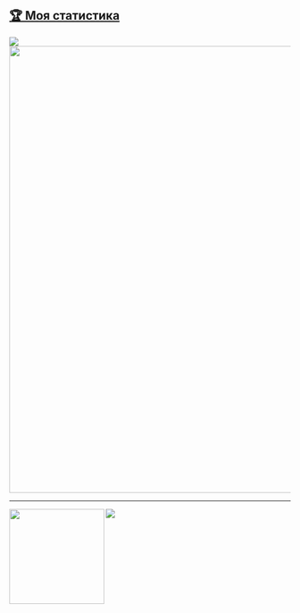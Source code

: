 <a href="https://github.com/ryo-ma/github-profile-trophy"><h2>🏆 Моя статистика</h2><img src="https://komarev.com/ghpvc/?username=buninsil"/></a>
<a href="https://github.com/ryo-ma/github-profile-trophy">
  <img width=800 src="https://github-profile-trophy.vercel.app/?username=BuninSil&theme=radical&column=9&theme=gruvbox&no-frame=true"/>
  
  
</a>


---

<div>
  <img height="170" align="left" src="https://github-readme-stats.vercel.app/api?username=BuninSil&theme=radical&count_private=true&include_all_commits=true" />
  <img src="https://github-readme-stats.vercel.app/api/top-langs/?username=BuninSil&layout=compact" />
</div>
